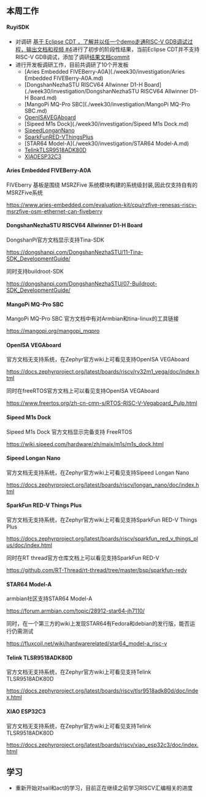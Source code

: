 ## 本周工作



#### RuyiSDK

- 对调研 [基于 Eclipse CDT ，了解并以任一个demo走通RISC-V GDB调试过程，输出文档和视频 #4](https://github.com/ruyisdk/pmd/issues/4)进行了初步的阶段性结果，当前Eclipse CDT并不支持RISC-V GDB调试，添加了调研[结果文档](./week30/Eclipse_CDT.md)[commit](https://github.com/ruyisdk/pmd/commit/99e261e2a7cc7741a1ff43bb5ebadeeadd5a1f92)
- 进行开发板调研工作，目前共调研了10个开发板
  - [Aries Embedded FIVEBerry-A0A](./week30/investigation/Aries Embedded FIVEBerry-A0A.md)
  - [DongshanNezhaSTU RISCV64 Allwinner D1-H Board](./week30/investigation/DongshanNezhaSTU RISCV64 Allwinner D1-H Board.md)
  - [MangoPi MQ-Pro SBC](./week30/investigation/MangoPi MQ-Pro SBC.md)
  - [OpenISAVEGAboard](./week30/investigation/OpenISAVEGAboard.md)
  - [Sipeed M1s Dock](./week30/investigation/Sipeed M1s Dock.md)
  - [SipeedLonganNano](./week30/investigation/SipeedLonganNano.md)
  - [SparkFunRED-VThingsPlus](./week30/investigation/SparkFunRED-VThingsPlus.md)
  - [STAR64 Model-A](./week30/investigation/STAR64 Model-A.md)
  - [TelinkTLSR9518ADK80D](./week30/investigation/TelinkTLSR9518ADK80D.md)
  - [XIAOESP32C3](./week30/investigation/XIAOESP32C3.md)

#### Aries Embedded FIVEBerry-A0A 

FIVEberry 基板是围绕 MSRZFive 系统模块构建的系统级封装,因此仅支持自有的MSRZFive系统

https://www.aries-embedded.com/evaluation-kit/cpu/rzfive-renesas-riscv-msrzfive-osm-ethernet-can-fiveberry

#### DongshanNezhaSTU RISCV64 Allwinner D1-H Board 

DongshanPi官方文档显示支持Tina-SDK

https://dongshanpi.com/DongshanNezhaSTU/11-Tina-SDK_DevelopmentGuide/

同时支持buildroot-SDK

https://dongshanpi.com/DongshanNezhaSTU/07-Buildroot-SDK_DevelopmentGuide/

#### MangoPi MQ-Pro SBC

MangoPi MQ-Pro SBC 官方文档中有对Armbian和tina-linux的工具链接

https://mangopi.org/mangopi_mqpro

#### OpenISA VEGAboard

官方文档无支持系统，在Zephyr官方wiki上可看见支持OpenISA VEGAboard

https://docs.zephyrproject.org/latest/boards/riscv/rv32m1_vega/doc/index.html

同时在freeRTOS官方文档上可以看见支持OpenISA VEGAboard

https://www.freertos.org/zh-cn-cmn-s/RTOS-RISC-V-Vegaboard_Pulp.html

#### Sipeed M1s Dock 

Sipeed M1s Dock 官方文档显示完备支持 FreeRTOS

https://wiki.sipeed.com/hardware/zh/maix/m1s/m1s_dock.html

#### Sipeed Longan Nano

官方文档无支持系统，在Zephyr官方wiki上可看见支持Sipeed Longan Nano

https://docs.zephyrproject.org/latest/boards/riscv/longan_nano/doc/index.html

#### SparkFun RED-V Things Plus

官方文档无支持系统，在Zephyr官方wiki上可看见支持SparkFun RED-V Things Plus

https://docs.zephyrproject.org/latest/boards/riscv/sparkfun_red_v_things_plus/doc/index.html

同时在RT thread官方仓库文档上可以看见支持SparkFun RED-V

https://github.com/RT-Thread/rt-thread/tree/master/bsp/sparkfun-redv

#### STAR64 Model-A

armbian社区支持STAR64 Model-A

https://forum.armbian.com/topic/28912-star64-jh7110/

同时，在一个第三方的wiki上发现STAR64有Fedora和debian的发行版，能否运行仍需测试

https://fluxcoil.net/wiki/hardwarerelated/star64_model-a_risc-v

#### Telink TLSR9518ADK80D

官方文档无支持系统，在Zephyr官方wiki上可看见支持Telink TLSR9518ADK80D

https://docs.zephyrproject.org/latest/boards/riscv/tlsr9518adk80d/doc/index.html

#### XIAO ESP32C3

官方文档无支持系统，在Zephyr官方wiki上可看见支持Telink TLSR9518ADK80D

https://docs.zephyrproject.org/latest/boards/riscv/xiao_esp32c3/doc/index.html

## 学习

- 重新开始对sail和act的学习，目前正在继续之前学习RISCV汇编相关的进度
